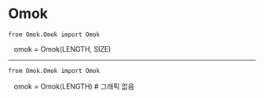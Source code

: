 # Omok   

    from Omok.Omok import Omok
    
    omok = Omok(LENGTH, SIZE)
    
---

    from Omok.Omok import Omok
    
    omok = Omok(LENGTH) # 그래픽 없음
    


